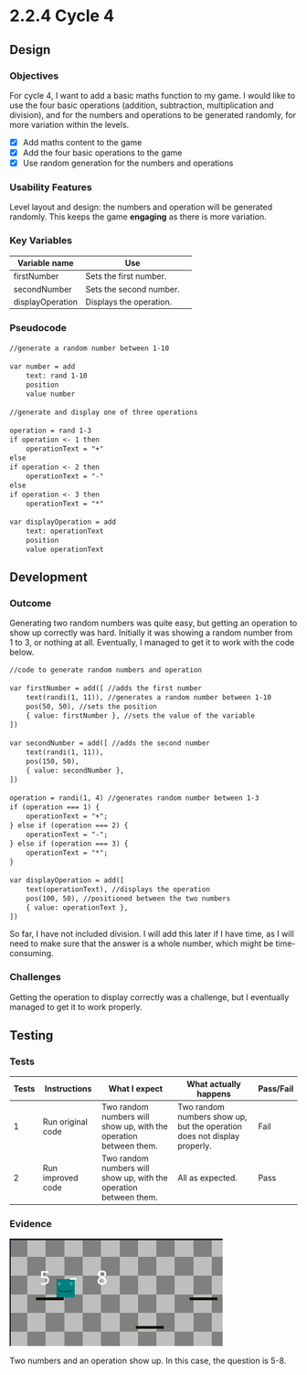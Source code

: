 # 2.2.4 Cycle 4

## Design

### Objectives

For cycle 4, I want to add a basic maths function to my game. I would like to use the four basic operations (addition, subtraction, multiplication and division), and for the numbers and operations to be generated randomly, for more variation within the levels.

* [x] Add maths content to the game
* [x] Add the four basic operations to the game
* [x] Use random generation for the numbers and operations

### Usability Features

Level layout and design: the numbers and operation will be generated randomly. This keeps the game **engaging** as there is more variation.

### Key Variables

<table><thead><tr><th>Variable name</th><th>Use</th><th data-hidden></th></tr></thead><tbody><tr><td>firstNumber</td><td>Sets the first number.</td><td></td></tr><tr><td>secondNumber</td><td>Sets the second number.</td><td></td></tr><tr><td>displayOperation</td><td>Displays the operation.</td><td></td></tr></tbody></table>

### Pseudocode

```
//generate a random number between 1-10

var number = add
    text: rand 1-10
    position
    value number

//generate and display one of three operations

operation = rand 1-3
if operation <- 1 then
    operationText = "+"
else
if operation <- 2 then
    operationText = "-"
else
if operation <- 3 then
    operationText = "*"

var displayOperation = add
    text: operationText
    position
    value operationText
```

## Development

### Outcome

Generating two random numbers was quite easy, but getting an operation to show up correctly was hard. Initially it was showing a random number from 1 to 3, or nothing at all. Eventually, I managed to get it to work with the code below.

```
//code to generate random numbers and operation

var firstNumber = add([ //adds the first number
    text(randi(1, 11)), //generates a random number between 1-10
    pos(50, 50), //sets the position
    { value: firstNumber }, //sets the value of the variable
])

var secondNumber = add([ //adds the second number
    text(randi(1, 11)),
    pos(150, 50),
    { value: secondNumber },
])

operation = randi(1, 4) //generates random number between 1-3
if (operation === 1) {
    operationText = "+";
} else if (operation === 2) {
    operationText = "-";
} else if (operation === 3) {
    operationText = "*";
}

var displayOperation = add([
    text(operationText), //displays the operation
    pos(100, 50), //positioned between the two numbers
    { value: operationText },
])
```

So far, I have not included division. I will add this later if I have time, as I will need to make sure that the answer is a whole number, which might be time-consuming.

### Challenges

Getting the operation to display correctly was a challenge, but I eventually managed to get it to work properly.

## Testing

### Tests

| Tests | Instructions      | What I expect                                                     | What actually happens                                                    | Pass/Fail |
| ----- | ----------------- | ----------------------------------------------------------------- | ------------------------------------------------------------------------ | --------- |
| 1     | Run original code | Two random numbers will show up, with the operation between them. | Two random numbers show up, but the operation does not display properly. | Fail      |
| 2     | Run improved code | Two random numbers will show up, with the operation between them. | All as expected.                                                         | Pass      |

### Evidence

![](<../.gitbook/assets/image (8) (1) (1).png>)

Two numbers and an operation show up. In this case, the question is 5-8.
